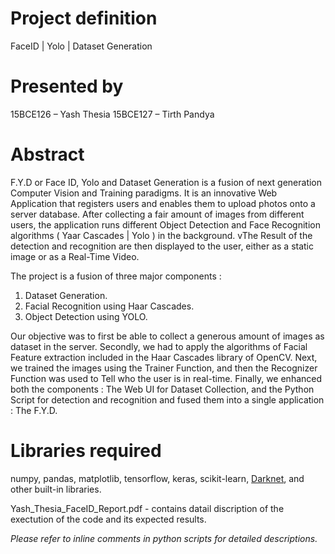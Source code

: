 # Project definition
FaceID | Yolo | Dataset Generation


# Presented by
15BCE126 – Yash Thesia
15BCE127 – Tirth Pandya


# Abstract

F.Y.D or Face ID, Yolo and Dataset Generation is a fusion of next generation Computer Vision and Training paradigms.
It is an innovative Web Application that registers users and enables them to upload photos onto a server database. After collecting a fair amount of images from different users, the application runs different Object Detection and Face Recognition algorithms ( Yaar Cascades | Yolo ) in the background. vThe Result of the detection and recognition are then displayed to the user, either as a static image or as a Real-Time Video.

The project is a fusion of three major components :
1. Dataset Generation.
1. Facial Recognition using Haar Cascades.
1. Object Detection using YOLO.

Our objective was to first be able to collect a generous amount of images as dataset in the server. Secondly, we had to apply the algorithms of Facial Feature extraction included in the Haar Cascades library of OpenCV.
Next, we trained the images using the Trainer Function, and then the Recognizer Function was used to Tell who the user is in real-time.
Finally, we enhanced both the components : The Web UI for Dataset Collection, and the Python Script for detection and recognition and fused them into a single application : The F.Y.D.


# Libraries required
numpy, pandas, matplotlib, tensorflow, keras, scikit-learn, [Darknet](https://github.com/pjreddie/darknet), and other built-in libraries.

Yash_Thesia_FaceID_Report.pdf - contains datail discription of the exectution of the code and its expected results.

*Please refer to inline comments in python scripts for detailed descriptions.*


